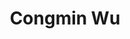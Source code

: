 ---
# Display name

title: Congmin Wu
user_groups: ["Graduated Ph.D Students"]



organizations:
- name: 2001-2007 

Interests:
- Molecular dynamics simulation of nematic liquid crystals

---